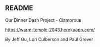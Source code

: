 ## README

Our Dinner Dash Project - Clamorous

https://warm-temple-2043.herokuapp.com/

By Jeff Gu, Lori Culberson and Paul Grever
